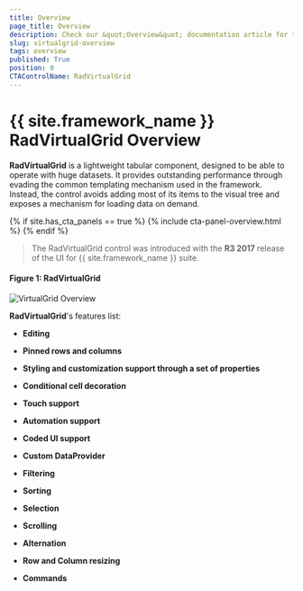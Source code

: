 ```yaml
---
title: Overview
page_title: Overview
description: Check our &quot;Overview&quot; documentation article for the RadVirtualGrid {{ site.framework_name }} control.
slug: virtualgrid-overview
tags: overview
published: True
position: 0
CTAControlName: RadVirtualGrid
---
```


# {{ site.framework_name }} RadVirtualGrid Overview

__RadVirtualGrid__ is a lightweight tabular component, designed to be able to operate with huge datasets. It provides outstanding performance through evading the common templating mechanism used in the framework. Instead, the control avoids adding most of its items to the visual tree and exposes a mechanism for loading data on demand. 

{% if site.has_cta_panels == true %}
{% include cta-panel-overview.html %}
{% endif %}

>The RadVirtualGrid control was introduced with the **R3 2017** release of the UI for {{ site.framework_name }} suite.

#### __Figure 1: RadVirtualGrid__ 
![VirtualGrid Overview](images/virtualgrid_overview.png)

__RadVirtualGrid__'s features list:

* __Editing__

* __Pinned rows and columns__

* __Styling and customization support through a set of properties__

* __Conditional cell decoration__

* __Touch support__

* __Automation support__

* __Coded UI support__

* __Custom DataProvider__

* __Filtering__

* __Sorting__

* __Selection__

* __Scrolling__

* __Alternation__

* __Row and Column resizing__

* __Commands__




